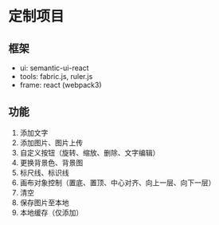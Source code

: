# 定制项目

## 框架
* ui: semantic-ui-react
* tools: fabric.js, ruler.js
* frame: react (webpack3)

## 功能
1. 添加文字
2. 添加图片、图片上传
3. 自定义按钮（旋转、缩放、删除、文字编辑）
4. 更换背景色、背景图
5. 标尺线、标识线
6. 画布对象控制（置底、置顶、中心对齐、向上一层、向下一层）
7. 清空
8. 保存图片至本地
9. 本地缓存（仅添加）